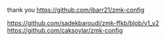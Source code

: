 thank you https://github.com/jbarr21/zmk-config

https://github.com/sadekbaroudi/zmk-ffkb/blob/v1_v2
https://github.com/caksoylar/zmk-config